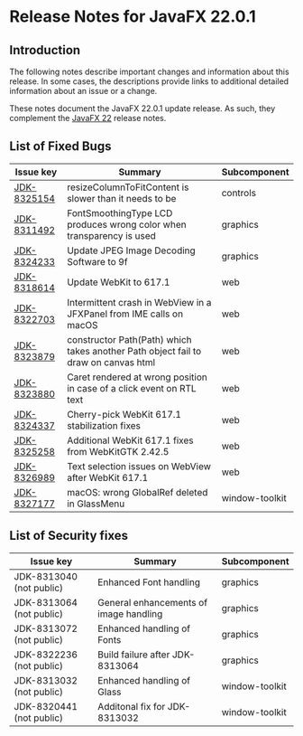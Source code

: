 # Release Notes for JavaFX 22.0.1

## Introduction

The following notes describe important changes and information about this release. In some cases, the descriptions provide links to additional detailed information about an issue or a change.

These notes document the JavaFX 22.0.1 update release. As such, they complement the [JavaFX 22](https://github.com/openjdk/jfx22u/blob/master/doc-files/release-notes-22.md) release notes.

## List of Fixed Bugs

Issue key|Summary|Subcomponent
---------|-------|------------
[JDK-8325154](https://bugs.openjdk.org/browse/JDK-8325154)|resizeColumnToFitContent is slower than it needs to be|controls
[JDK-8311492](https://bugs.openjdk.org/browse/JDK-8311492)|FontSmoothingType LCD produces wrong color when transparency is used|graphics
[JDK-8324233](https://bugs.openjdk.org/browse/JDK-8324233)|Update JPEG Image Decoding Software to 9f|graphics
[JDK-8318614](https://bugs.openjdk.org/browse/JDK-8318614)|Update WebKit to 617.1|web
[JDK-8322703](https://bugs.openjdk.org/browse/JDK-8322703)|Intermittent crash in WebView in a JFXPanel from IME calls on macOS|web
[JDK-8323879](https://bugs.openjdk.org/browse/JDK-8323879)|constructor Path(Path) which takes another Path object fail to draw on canvas html|web
[JDK-8323880](https://bugs.openjdk.org/browse/JDK-8323880)|Caret rendered at wrong position in case of a click event on RTL text|web
[JDK-8324337](https://bugs.openjdk.org/browse/JDK-8324337)|Cherry-pick WebKit 617.1 stabilization fixes|web
[JDK-8325258](https://bugs.openjdk.org/browse/JDK-8325258)|Additional WebKit 617.1 fixes from WebKitGTK 2.42.5|web
[JDK-8326989](https://bugs.openjdk.org/browse/JDK-8326989)|Text selection issues on WebView after WebKit 617.1|web
[JDK-8327177](https://bugs.openjdk.org/browse/JDK-8327177)|macOS: wrong GlobalRef deleted in GlassMenu|window-toolkit


## List of Security fixes

Issue key|Summary|Subcomponent
---------|-------|------------
JDK-8313040 (not public)|Enhanced Font handling|graphics
JDK-8313064 (not public)|General enhancements of image handling|graphics
JDK-8313072 (not public)|Enhanced handling of Fonts|graphics
JDK-8322236 (not public)|Build failure after JDK-8313064|graphics
JDK-8313032 (not public)|Enhanced handling of Glass|window-toolkit
JDK-8320441 (not public)|Additonal fix for JDK-8313032|window-toolkit
